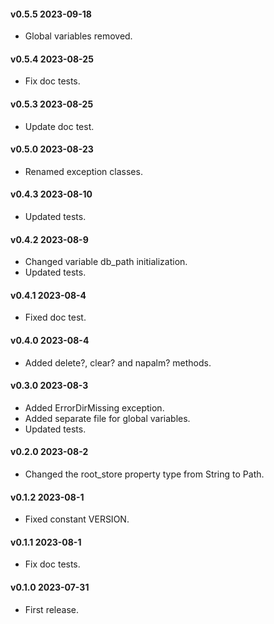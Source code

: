 #### v0.5.5 2023-09-18

- Global variables removed.

#### v0.5.4 2023-08-25

- Fix doc tests.

#### v0.5.3 2023-08-25

- Update doc test.

#### v0.5.0 2023-08-23

- Renamed exception classes.

#### v0.4.3 2023-08-10

- Updated tests.

#### v0.4.2 2023-08-9

- Changed variable db_path initialization.
- Updated tests.

#### v0.4.1 2023-08-4

- Fixed doc test.

#### v0.4.0 2023-08-4

- Added delete?, clear? and napalm? methods.

#### v0.3.0 2023-08-3

- Added ErrorDirMissing exception.
- Added separate file for global variables.
- Updated tests.

#### v0.2.0 2023-08-2

- Changed the root_store property type from String to Path.

#### v0.1.2 2023-08-1

- Fixed constant VERSION.

#### v0.1.1 2023-08-1

- Fix doc tests.

#### v0.1.0 2023-07-31

- First release.
